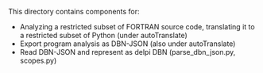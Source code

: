 This directory contains components for:
- Analyzing a restricted subset of FORTRAN source code, 
translating it to a restricted subset of Python (under autoTranslate)
- Export program analysis as DBN-JSON (also under autoTranslate)
- Read DBN-JSON and represent as delpi DBN (parse_dbn_json.py, scopes.py)
